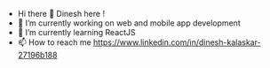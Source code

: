 -  Hi there 👋 Dinesh here !
- 👀  I’m currently working on web and mobile app development
- 🌱  I’m currently learning ReactJS
- 📫 How to reach me https://www.linkedin.com/in/dinesh-kalaskar-27196b188

<!---
dineshkalaskar71/dineshkalaskar71 is a ✨ special ✨ repository because its `README.md` (this file) appears on your GitHub profile.
You can click the Preview link to take a look at your changes.
--->

